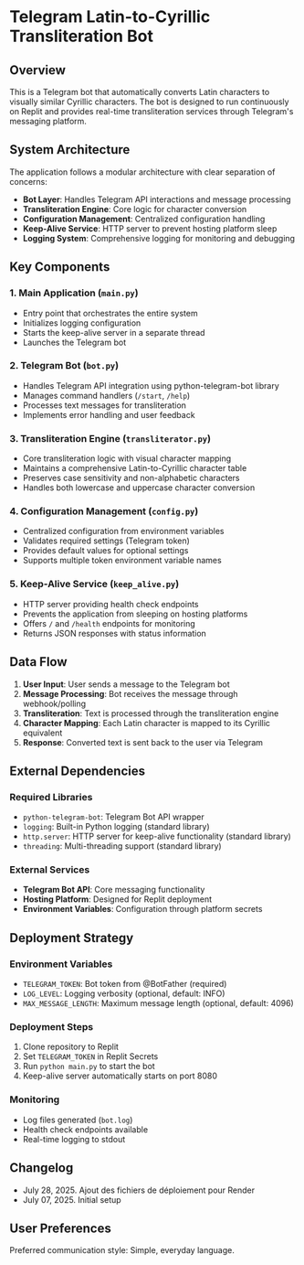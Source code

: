 # Telegram Latin-to-Cyrillic Transliteration Bot

## Overview

This is a Telegram bot that automatically converts Latin characters to visually similar Cyrillic characters. The bot is designed to run continuously on Replit and provides real-time transliteration services through Telegram's messaging platform.

## System Architecture

The application follows a modular architecture with clear separation of concerns:

- **Bot Layer**: Handles Telegram API interactions and message processing
- **Transliteration Engine**: Core logic for character conversion
- **Configuration Management**: Centralized configuration handling
- **Keep-Alive Service**: HTTP server to prevent hosting platform sleep
- **Logging System**: Comprehensive logging for monitoring and debugging

## Key Components

### 1. Main Application (`main.py`)
- Entry point that orchestrates the entire system
- Initializes logging configuration
- Starts the keep-alive server in a separate thread
- Launches the Telegram bot

### 2. Telegram Bot (`bot.py`)
- Handles Telegram API integration using python-telegram-bot library
- Manages command handlers (`/start`, `/help`)
- Processes text messages for transliteration
- Implements error handling and user feedback

### 3. Transliteration Engine (`transliterator.py`)
- Core transliteration logic with visual character mapping
- Maintains a comprehensive Latin-to-Cyrillic character table
- Preserves case sensitivity and non-alphabetic characters
- Handles both lowercase and uppercase character conversion

### 4. Configuration Management (`config.py`)
- Centralized configuration from environment variables
- Validates required settings (Telegram token)
- Provides default values for optional settings
- Supports multiple token environment variable names

### 5. Keep-Alive Service (`keep_alive.py`)
- HTTP server providing health check endpoints
- Prevents the application from sleeping on hosting platforms
- Offers `/` and `/health` endpoints for monitoring
- Returns JSON responses with status information

## Data Flow

1. **User Input**: User sends a message to the Telegram bot
2. **Message Processing**: Bot receives the message through webhook/polling
3. **Transliteration**: Text is processed through the transliteration engine
4. **Character Mapping**: Each Latin character is mapped to its Cyrillic equivalent
5. **Response**: Converted text is sent back to the user via Telegram

## External Dependencies

### Required Libraries
- `python-telegram-bot`: Telegram Bot API wrapper
- `logging`: Built-in Python logging (standard library)
- `http.server`: HTTP server for keep-alive functionality (standard library)
- `threading`: Multi-threading support (standard library)

### External Services
- **Telegram Bot API**: Core messaging functionality
- **Hosting Platform**: Designed for Replit deployment
- **Environment Variables**: Configuration through platform secrets

## Deployment Strategy

### Environment Variables
- `TELEGRAM_TOKEN`: Bot token from @BotFather (required)
- `LOG_LEVEL`: Logging verbosity (optional, default: INFO)
- `MAX_MESSAGE_LENGTH`: Maximum message length (optional, default: 4096)

### Deployment Steps
1. Clone repository to Replit
2. Set `TELEGRAM_TOKEN` in Replit Secrets
3. Run `python main.py` to start the bot
4. Keep-alive server automatically starts on port 8080

### Monitoring
- Log files generated (`bot.log`)
- Health check endpoints available
- Real-time logging to stdout

## Changelog

- July 28, 2025. Ajout des fichiers de déploiement pour Render
- July 07, 2025. Initial setup

## User Preferences

Preferred communication style: Simple, everyday language.
